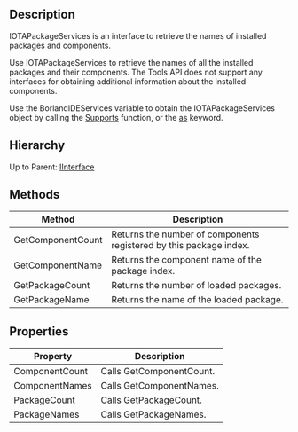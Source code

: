 ## Description
IOTAPackageServices is an interface to retrieve the names of installed packages and components.

Use IOTAPackageServices to retrieve the names of all the installed packages and their components. The Tools API does not support any interfaces for obtaining additional information about the installed components.

Use the BorlandIDEServices variable to obtain the IOTAPackageServices object by calling  the [Supports](http://docwiki.embarcadero.com/Libraries/en/System.SysUtils.Supports) function, or the [as](http://docwiki.embarcadero.com/RADStudio/en/Class_References#The_as_Operator) keyword.

## Hierarchy
Up to Parent: [IInterface](IInterface)

## Methods
| Method | Description |
| ------------- | ------------- |
| GetComponentCount |  Returns the number of components registered by this package index.  | 
| GetComponentName |  Returns the component name of the package index.  | 
| GetPackageCount |  Returns the number of loaded packages.  | 
| GetPackageName |  Returns the name of the loaded package.  | 

## Properties
| Property | Description |
| ------------- | ------------- |
| ComponentCount | Calls GetComponentCount. | 
| ComponentNames | Calls GetComponentNames. | 
| PackageCount | Calls GetPackageCount. | 
| PackageNames | Calls GetPackageNames. | 
